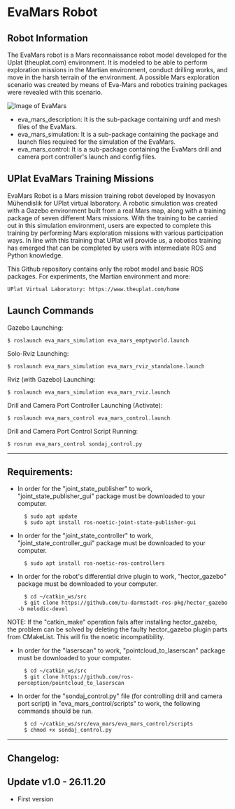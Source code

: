 # EvaMars Robot 

Robot Information
-----------------
The EvaMars robot is a Mars reconnaissance robot model developed for the Uplat (theuplat.com) environment. It is modeled to be able to perform exploration missions in the Martian environment, conduct drilling works, and move in the harsh terrain of the environment. A possible Mars exploration scenario was created by means of Eva-Mars and robotics training packages were revealed with this scenario.

![Image of EvaMars](https://github.com/inomuh/eva_mars/blob/main/eva_mars.png)

- eva_mars_description: It is the sub-package containing urdf and mesh files of the EvaMars.
- eva_mars_simulation: It is a sub-package containing the package and launch files required for the simulation of the EvaMars.
- eva_mars_control: It is a sub-package containing the EvaMars drill and camera port controller's launch and config files.

UPlat EvaMars Training Missions
-------------------------------
EvaMars Robot is a Mars mission training robot developed by Inovasyon Mühendislik for UPlat virtual laboratory. A robotic simulation was created with a Gazebo environment built from a real Mars map, along with a training package of seven different Mars missions. With the training to be carried out in this simulation environment, users are expected to complete this training by performing Mars exploration missions with various participation ways. In line with this training that UPlat will provide us, a robotics training has emerged that can be completed by users with intermediate ROS and Python knowledge. 

This Github repository contains only the robot model and basic ROS packages. For experiments, the Martian environment and more:

    UPlat Virtual Laboratory: https://www.theuplat.com/home


Launch Commands
---------------

Gazebo Launching:

    $ roslaunch eva_mars_simulation eva_mars_emptyworld.launch

Solo-Rviz Launching:

    $ roslaunch eva_mars_simulation eva_mars_rviz_standalone.launch
    
Rviz (with Gazebo) Launching:

    $ roslaunch eva_mars_simulation eva_mars_rviz.launch
    
Drill and Camera Port Controller Launching (Activate):

    $ roslaunch eva_mars_control eva_mars_control.launch

Drill and Camera Port Control Script Running:
    
    $ rosrun eva_mars_control sondaj_control.py
   
------------------------------------------------------------------------------
Requirements:
-------------
- In order for the "joint_state_publisher" to work, "joint_state_publisher_gui" package must be downloaded to your computer.

        $ sudo apt update
        $ sudo apt install ros-noetic-joint-state-publisher-gui
        
- In order for the "joint_state_controller" to work, "joint_state_controller_gui" package must be downloaded to your computer.

        $ sudo apt install ros-noetic-ros-controllers
 
- In order for the robot's differential drive plugin to work, "hector_gazebo" package must be downloaded to your computer.
        
        $ cd ~/catkin_ws/src
        $ git clone https://github.com/tu-darmstadt-ros-pkg/hector_gazebo -b melodic-devel

NOTE: If the "catkin_make" operation fails after installing hector_gazebo, the problem can be solved by deleting the faulty hector_gazebo plugin parts from CMakeList. This will fix the noetic incompatibility.

- In order for the "laserscan" to work, "pointcloud_to_laserscan" package must be downloaded to your computer.

        $ cd ~/catkin_ws/src
        $ git clone https://github.com/ros-perception/pointcloud_to_laserscan
        
- In order for the "sondaj_control.py" file (for controlling drill and camera port script) in "eva_mars_control/scripts" to work, the following commands should be run.

        $ cd ~/catkin_ws/src/eva_mars/eva_mars_control/scripts
        $ chmod +x sondaj_control.py

-------------------------------------------------------------------------------
Changelog:
----------
Update v1.0 - 26.11.20
----------------------
- First version
